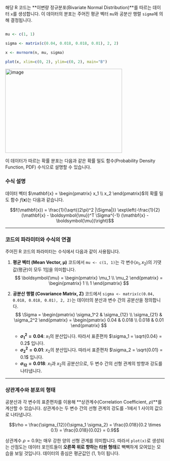 해당 R 코드는 **이변량 정규분포(Bivariate Normal Distribution)**를 따르는 데이터 `x`를 생성합니다. 
이 데이터의 분포는 주어진 평균 벡터 `mu`와 공분산 행렬 `sigma`에 의해 결정됩니다.


``` R

mu <- c(1, 1)

sigma <- matrix(c(0.04, 0.018, 0.018, 0.01), 2, 2)

x <- mvrnorm(n, mu, sigma)

plot(x, xlim=c(0, 2), ylim=c(0, 2), main="B")

```

<img width="369" height="265" alt="image" src="https://github.com/user-attachments/assets/e1a6f546-8f11-4ec8-9da7-0cc1f6d6bd54" />


이 데이터가 따르는 확률 분포는 다음과 같은 확률 밀도 함수(Probability Density Function, PDF) 수식으로 설명할 수 있습니다.

### 수식 설명

데이터 벡터 $\mathbf{x} = \begin{pmatrix} x_1 \\ x_2 \end{pmatrix}$의 확률 밀도 함수 $f(\mathbf{x})$는 다음과 같습니다.

$$f(\mathbf{x}) = \frac{1}{\sqrt{(2\pi)^2 |\Sigma|}} \exp\left(-\frac{1}{2}(\mathbf{x} - \boldsymbol{\mu})^T \Sigma^{-1} (\mathbf{x} - \boldsymbol{\mu})\right)$$

---

### 코드의 파라미터와 수식의 연결

주어진 R 코드의 파라미터는 수식에서 다음과 같이 사용됩니다.

1.  **평균 벡터 (Mean Vector, $\boldsymbol{\mu}$)**
    코드에서 `mu <- c(1, 1)`는 각 변수($x_1, x_2$)의 기댓값(평균)이 모두 1임을 의미합니다.
    $$
    \boldsymbol{\mu} = \begin{pmatrix} \mu_1 \\ \mu_2 \end{pmatrix} = \begin{pmatrix} 1 \\ 1 \end{pmatrix}
    $$

2.  **공분산 행렬 (Covariance Matrix, $\Sigma$)**
    코드에서 `sigma <- matrix(c(0.04, 0.018, 0.018, 0.01), 2, 2)`는 데이터의 분산과 변수 간의 공분산을 정의합니다.
    $$
    \Sigma = \begin{pmatrix} \sigma_1^2 & \sigma_{12} \\ \sigma_{21} & \sigma_2^2 \end{pmatrix} = \begin{pmatrix} 0.04 & 0.018 \\ 0.018 & 0.01 \end{pmatrix}
    $$
    * **$\sigma_1^2 = 0.04$**: $x_1$의 분산입니다. 따라서 표준편차 $\sigma_1 = \sqrt{0.04} = 0.2$ 입니다.
    * **$\sigma_2^2 = 0.01$**: $x_2$의 분산입니다. 따라서 표준편차 $\sigma_2 = \sqrt{0.01} = 0.1$ 입니다.
    * **$\sigma_{12} = 0.018$**: $x_1$과 $x_2$의 공분산으로, 두 변수 간의 선형 관계의 방향과 강도를 나타냅니다.

---

### 상관계수와 분포의 형태

공분산과 각 변수의 표준편차를 이용해 **상관계수(Correlation Coefficient, $\rho$)**를 계산할 수 있습니다. 상관계수는 두 변수 간의 선형 관계의 강도를 -1에서 1 사이의 값으로 나타냅니다.

$$\rho = \frac{\sigma_{12}}{\sigma_1 \sigma_2} = \frac{0.018}{0.2 \times 0.1} = \frac{0.018}{0.02} = 0.9$$

상관계수 $\rho=0.9$는 매우 강한 양의 선형 관계를 의미합니다. 따라서 `plot(x)`로 생성되는 산점도는 데이터 포인트들이 **오른쪽 위로 향하는 타원 형태**로 빽빽하게 모여있는 모습을 보일 것입니다. 데이터의 중심은 평균값인 (1, 1)이 됩니다.
